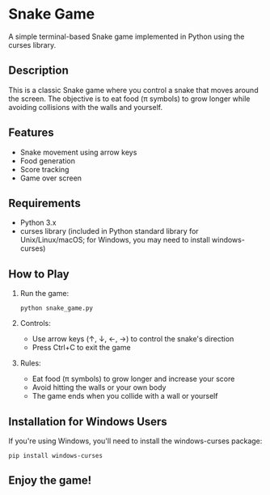 # Snake Game

A simple terminal-based Snake game implemented in Python using the curses library.

## Description

This is a classic Snake game where you control a snake that moves around the screen. The objective is to eat food (π symbols) to grow longer while avoiding collisions with the walls and yourself.

## Features

- Snake movement using arrow keys
- Food generation
- Score tracking
- Game over screen

## Requirements

- Python 3.x
- curses library (included in Python standard library for Unix/Linux/macOS; for Windows, you may need to install windows-curses)

## How to Play

1. Run the game:
   ```
   python snake_game.py
   ```

2. Controls:
   - Use arrow keys (↑, ↓, ←, →) to control the snake's direction
   - Press Ctrl+C to exit the game

3. Rules:
   - Eat food (π symbols) to grow longer and increase your score
   - Avoid hitting the walls or your own body
   - The game ends when you collide with a wall or yourself

## Installation for Windows Users

If you're using Windows, you'll need to install the windows-curses package:

```
pip install windows-curses
```

## Enjoy the game!